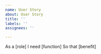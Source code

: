 ```yaml
---
name: User Story
about: User Story
title: ''
labels: ''
assignees: ''

---
```


As a [role]
I need [function]
So that [benefit]
